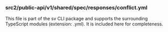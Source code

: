 ### src2/public-api/v1/shared/spec/responses/conflict.yml

This file is part of the sv CLI package and supports the surrounding TypeScript modules (extension: .yml). It is included here for completeness.
